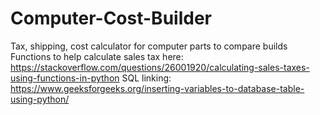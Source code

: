 # Computer-Cost-Builder
Tax, shipping, cost calculator for computer parts to compare builds
Functions to help calculate sales tax here:
https://stackoverflow.com/questions/26001920/calculating-sales-taxes-using-functions-in-python
SQL linking:
https://www.geeksforgeeks.org/inserting-variables-to-database-table-using-python/
